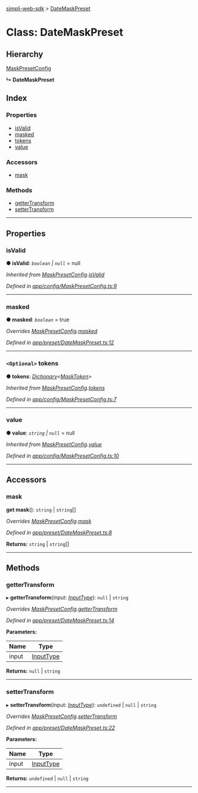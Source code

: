 [simpli-web-sdk](../README.md) > [DateMaskPreset](../classes/datemaskpreset.md)

# Class: DateMaskPreset

## Hierarchy

 [MaskPresetConfig](maskpresetconfig.md)

**↳ DateMaskPreset**

## Index

### Properties

* [isValid](datemaskpreset.md#isvalid)
* [masked](datemaskpreset.md#masked)
* [tokens](datemaskpreset.md#tokens)
* [value](datemaskpreset.md#value)

### Accessors

* [mask](datemaskpreset.md#mask)

### Methods

* [getterTransform](datemaskpreset.md#gettertransform)
* [setterTransform](datemaskpreset.md#settertransform)

---

## Properties

<a id="isvalid"></a>

###  isValid

**● isValid**: *`boolean` \| `null`* =  null

*Inherited from [MaskPresetConfig](maskpresetconfig.md).[isValid](maskpresetconfig.md#isvalid)*

*Defined in [app/config/MaskPresetConfig.ts:9](https://github.com/simplitech/simpli-web-sdk/blob/77f6425/src/app/config/MaskPresetConfig.ts#L9)*

___
<a id="masked"></a>

###  masked

**● masked**: *`boolean`* = true

*Overrides [MaskPresetConfig](maskpresetconfig.md).[masked](maskpresetconfig.md#masked)*

*Defined in [app/preset/DateMaskPreset.ts:12](https://github.com/simplitech/simpli-web-sdk/blob/77f6425/src/app/preset/DateMaskPreset.ts#L12)*

___
<a id="tokens"></a>

### `<Optional>` tokens

**● tokens**: *[Dictionary](../interfaces/dictionary.md)<[MaskToken](../interfaces/masktoken.md)>*

*Inherited from [MaskPresetConfig](maskpresetconfig.md).[tokens](maskpresetconfig.md#tokens)*

*Defined in [app/config/MaskPresetConfig.ts:7](https://github.com/simplitech/simpli-web-sdk/blob/77f6425/src/app/config/MaskPresetConfig.ts#L7)*

___
<a id="value"></a>

###  value

**● value**: *`string` \| `null`* =  null

*Inherited from [MaskPresetConfig](maskpresetconfig.md).[value](maskpresetconfig.md#value)*

*Defined in [app/config/MaskPresetConfig.ts:10](https://github.com/simplitech/simpli-web-sdk/blob/77f6425/src/app/config/MaskPresetConfig.ts#L10)*

___

## Accessors

<a id="mask"></a>

###  mask

**get mask**(): `string` \| `string`[]

*Overrides [MaskPresetConfig](maskpresetconfig.md).[mask](maskpresetconfig.md#mask)*

*Defined in [app/preset/DateMaskPreset.ts:8](https://github.com/simplitech/simpli-web-sdk/blob/77f6425/src/app/preset/DateMaskPreset.ts#L8)*

**Returns:** `string` \| `string`[]

___

## Methods

<a id="gettertransform"></a>

###  getterTransform

▸ **getterTransform**(input: *[InputType](../#inputtype)*): `null` \| `string`

*Overrides [MaskPresetConfig](maskpresetconfig.md).[getterTransform](maskpresetconfig.md#gettertransform)*

*Defined in [app/preset/DateMaskPreset.ts:14](https://github.com/simplitech/simpli-web-sdk/blob/77f6425/src/app/preset/DateMaskPreset.ts#L14)*

**Parameters:**

| Name | Type |
| ------ | ------ |
| input | [InputType](../#inputtype) |

**Returns:** `null` \| `string`

___
<a id="settertransform"></a>

###  setterTransform

▸ **setterTransform**(input: *[InputType](../#inputtype)*): `undefined` \| `null` \| `string`

*Overrides [MaskPresetConfig](maskpresetconfig.md).[setterTransform](maskpresetconfig.md#settertransform)*

*Defined in [app/preset/DateMaskPreset.ts:22](https://github.com/simplitech/simpli-web-sdk/blob/77f6425/src/app/preset/DateMaskPreset.ts#L22)*

**Parameters:**

| Name | Type |
| ------ | ------ |
| input | [InputType](../#inputtype) |

**Returns:** `undefined` \| `null` \| `string`

___

